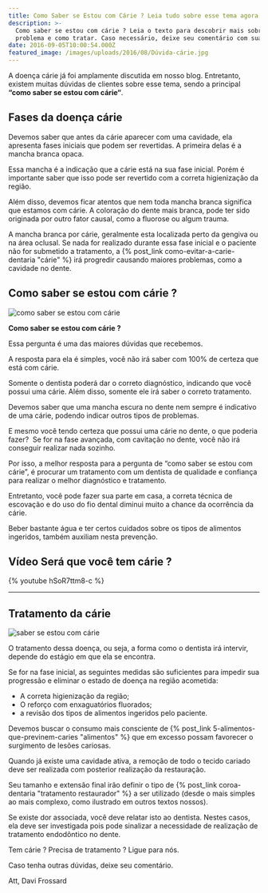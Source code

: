 ```yaml
---
title: Como Saber se Estou com Cárie ? Leia tudo sobre esse tema agora.
description: >-
  Como saber se estou com cárie ? Leia o texto para descobrir mais sobre esse
  problema e como tratar. Caso necessário, deixe seu comentário com sua dúvida.
date: 2016-09-05T10:00:54.000Z
featured_image: /images/uploads/2016/08/Dúvida-cárie.jpg
---
```


A doença cárie já foi amplamente discutida em nosso blog. Entretanto, existem muitas dúvidas de clientes sobre esse tema, sendo a principal **“como saber se estou com cárie“**.

**Fases da doença cárie**
-------------------------

Devemos saber que antes da cárie aparecer com uma cavidade, ela apresenta fases iniciais que podem ser revertidas. A primeira delas é a mancha branca opaca. 

Essa mancha é a indicação que a cárie está na sua fase inicial. Porém é importante saber que isso pode ser revertido com a correta higienização da região. 

Além disso, devemos ficar atentos que nem toda mancha branca significa que estamos com cárie. A coloração do dente mais branca, pode ter sido originada por outro fator causal, como a fluorose ou algum trauma. 

A mancha branca por cárie, geralmente esta localizada perto da gengiva ou na área oclusal. Se nada for realizado durante essa fase inicial e o paciente não for submetido a tratamento, a {% post_link como-evitar-a-carie-dentaria "cárie" %} irá progredir causando maiores problemas, como a cavidade no dente.

**Como saber se estou com cárie ?**
-----------------------------------

![como saber se estou com cárie](/images/uploads/2016/08/como-saber-se-estou-com-cárie.jpg) 

**Como saber se estou com cárie ?** 

Essa pergunta é uma das maiores dúvidas que recebemos. 

A resposta para ela é simples, você não irá saber com 100% de certeza que está com cárie. 

Somente o dentista poderá dar o correto diagnóstico, indicando que você possui uma cárie. Além disso, somente ele irá saber o correto tratamento. 

Devemos saber que uma mancha escura no dente nem sempre é indicativo de uma cárie, podendo indicar outros tipos de problemas. 

E mesmo você tendo certeza que possui uma cárie no dente, o que poderia fazer?  Se for na fase avançada, com cavitação no dente, você não irá conseguir realizar nada sozinho. 

Por isso, a melhor resposta para a pergunta de “como saber se estou com cárie”, é procurar um tratamento com um dentista de qualidade e confiança para realizar o melhor diagnóstico e tratamento. 

Entretanto, você pode fazer sua parte em casa, a correta técnica de escovação e do uso do fio dental diminui muito a chance da ocorrência da cárie. 

Beber bastante água e ter certos cuidados sobre os tipos de alimentos ingeridos, também auxiliam nesta prevenção. 

**Vídeo Será que você tem cárie ?**
---
{% youtube hSoR7ttm8-c %}

---
**Tratamento da cárie**
------------------------

![saber se estou com cárie](/images/uploads/2016/08/saber-se-estou-com-cárie.jpg) 

O tratamento dessa doença, ou seja, a forma como o dentista irá intervir, depende do estágio em que ela se encontra. 

Se for na fase inicial, as seguintes medidas são suficientes para impedir sua progressão e eliminar o estado de doença na região acometida: 
* A correta higienização da região; 
* O reforço com enxaguatórios fluorados; 
* a revisão dos tipos de alimentos ingeridos pelo paciente. 

Devemos buscar o consumo mais consciente de {% post_link 5-alimentos-que-previnem-caries "alimentos" %} que em excesso possam favorecer o surgimento de lesões cariosas. 

Quando já existe uma cavidade ativa, a remoção de todo o tecido cariado deve ser realizada com posterior realização da restauração. 

Seu tamanho e extensão final irão definir o tipo de {% post_link coroa-dentaria "tratamento restaurador" %} a ser utilizado (desde o mais simples ao mais complexo, como ilustrado em outros textos nossos). 

Se existe dor associada, você deve relatar isto ao dentista. Nestes casos, ela deve ser investigada pois pode sinalizar a necessidade de realização de tratamento endodôntico no dente.

Tem cárie ? Precisa de tratamento ? Ligue para nós. 

Caso tenha outras dúvidas, deixe seu comentário. 

Att,
Davi Frossard

